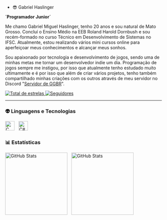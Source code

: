 * 😎 Gabriel Haslinger

**´Programador Junior´**

Me chamo Gabriel Miguel Haslinger, tenho 20 anos e sou natural de Mato Grosso. Concluí o Ensino Médio na EEB Roland Harold Dornbush e sou recém-formado no curso Técnico em Desenvolvimento de Sistemas no IFSC. Atualmente, estou realizando vários mini cursos online para aperfeiçoar meus conhecimentos e alcançar meus sonhos.

Sou apaixonado por tecnologia e desenvolvimento de jogos, sendo uma de minhas metas me tornar um desenvolvedor indie um dia. Programação de jogos sempre me instigou, por isso que atualmente tenho estudado muito ultimamente e é por isso que além de criar vários projetos, tenho também compartilhado minhas criações com os outros através de meu servidor no Discord "[Servidor de GGBR](https://discord.gg/qKuBqMVf)".

<p align="left">
    <a href="https://github.com/Gabriel247GGBR?tab=repositories&sort=stargazers">
        <img 
            alt="Total de estrelas" 
            title="Total de estrelas GitHub" 
            src="https://custom-icon-badges.demolab.com/github/stars/Gabriel247GGBR?color=55960c&style=for-the-badge&labelColor=488207&logo=star&label=estrelas"
        />
    </a>
    <a href="https://github.com/Gabriel247GGBR?tab=followers">
        <img 
            alt="Seguidores" 
            title="Me siga no GitHub" 
            src="https://custom-icon-badges.demolab.com/github/followers/Gabriel247GGBR?color=236ad3&labelColor=1155ba&style=for-the-badge&logo=github&label=Seguidores&logoColor=white"
        />
    </a>
</p>

---

### 👽 Linguagens e Tecnologias

<img 
    align="left" 
    alt="C"
    title="C" 
    width="30px" 
    style="padding-right: 10px;" 
    src="https://cdn.jsdelivr.net/gh/devicons/devicon@latest/icons/c/c-original.svg"  
/>
<img 
    align="left" 
    alt="C#" 
    title="C#"
    width="30px" 
    style="padding-right: 10px;" 
    src="https://cdn.jsdelivr.net/gh/devicons/devicon@latest/icons/csharp/csharp-original.svg" 
/>

<br/>
<br/>

### 📊 Estatísticas

<p>
  <img 
    align="left" 
    alt="GitHub Stats" 
    height="200" 
    style="padding-right: 10px;" 
    src="https://github-readme-stats.vercel.app/api?username=Gabriel247GGBR&show_icons=true&theme=tokyonight&include_all_commits=true&locale=pt-br" 
  />

<img 
      align="left" 
      alt="GitHub Stats" 
      height="200" 
      src="https://github-readme-stats.vercel.app/api/top-langs/?username=Gabriel247GGBR&theme=tokyonight&layout=compact&custom_title=Tecnologias&langs_count=9" 
  />

</p>
